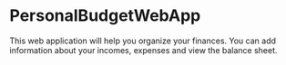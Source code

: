 # PersonalBudgetWebApp
This web application will help you organize your finances. You can add information about your incomes, expenses and view the balance sheet.
